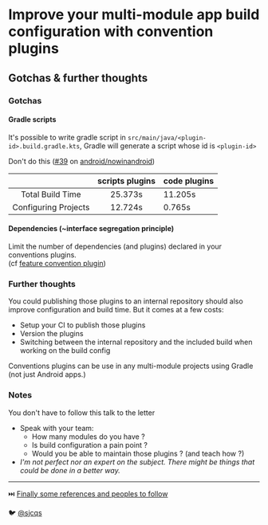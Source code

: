 # Improve your multi-module app build configuration with convention plugins

## Gotchas & further thoughts

### Gotchas

#### Gradle scripts
It's possible to write gradle script in `src/main/java/<plugin-id>.build.gradle.kts`, Gradle will generate a script whose id is `<plugin-id>`

Don't do this ([#39](https://github.com/android/nowinandroid/issues/39) on [android/nowinandroid](https://github.com/android/nowinandroid))

|                      | scripts plugins | code plugins |
|:--------------------:|:---------------:|--------------|
|   Total Build Time   |     25.373s     | 11.205s      |
| Configuring Projects |     12.724s     | 0.765s       |

#### Dependencies (~interface segregation principle)
Limit the number of dependencies (and plugins) declared in your conventions plugins.  
(cf [feature convention plugin](../wordle-android/plugins/src/main/java/fr/sjcqs/AndroidFeaturePlugin.kt))

### Further thoughts

You could publishing those plugins to an internal repository should also improve configuration and build time. But it comes at a few costs:
- Setup your CI to publish those plugins
- Version the plugins
- Switching between the internal repository and the included build when working on the build config

Conventions plugins can be use in any multi-module projects using Gradle (not just Android apps.) 

### Notes
You don't have to follow this talk to the letter

- Speak with your team:
    - How many modules do you have ?
    - Is build configuration a pain point ?
    - Would you be able to maintain those plugins ? (and teach how ?)
- _I'm not perfect nor an expert on the subject. There might be things that could be done in a better way._

---
⏭️ [Finally some references and peoples to follow](6-references.md)

🐦 [@sjcqs](https://twitter.com/sjcqs)